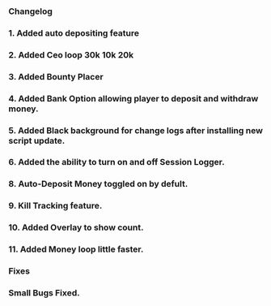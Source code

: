 ### Changelog
### 1. Added auto depositing feature
### 2. Added Ceo loop 30k 10k 20k
### 3. Added Bounty Placer
### 4. Added Bank Option allowing player to deposit and withdraw money.
### 5. Added Black background for change logs after installing new script update.
### 6. Added the ability to turn on and off Session Logger.
### 8. Auto-Deposit Money toggled on by defult.
### 9. Kill Tracking feature.
### 10. Added Overlay to show count.
### 11. Added Money loop little faster.
### Fixes
### Small Bugs Fixed.

